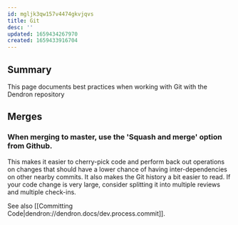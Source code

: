 ```yaml
---
id: mgljk3qw157v4474gkvjqvs
title: Git
desc: ''
updated: 1659434267970
created: 1659433916704
---
```


## Summary

This page documents best practices when working with Git with the Dendron repository

## Merges

### When merging to master, use the 'Squash and merge' option from Github.

This makes it easier to cherry-pick code and perform back out operations on changes that should have a lower chance of having inter-dependencies on other nearby commits. It also makes the Git history a bit easier to read. If your code change is very large, consider splitting it into multiple reviews and multiple check-ins.

See also [[Committing Code|dendron://dendron.docs/dev.process.commit]].